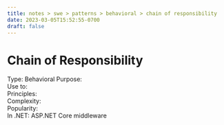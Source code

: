 ```yaml
---
title: notes > swe > patterns > behavioral > chain of responsibility
date: 2023-03-05T15:52:55-0700
draft: false
---
```

# Chain of Responsibility
Type: Behavioral
Purpose:  
Use to:  
Principles:  
Complexity:  
Popularity:    
In .NET: ASP.NET Core middleware  

